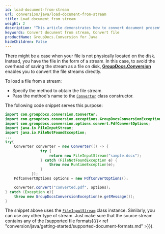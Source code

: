 ```yaml
---
id: load-document-from-stream
url: conversion/java/load-document-from-stream
title: Load document from stream
weight: 2
description: "This article demonstrates how to convert document presented as stream using GroupDocs.Conversion for Java API."
keywords: Convert document from stream, Convert file
productName: GroupDocs.Conversion for Java
hideChildren: False
---
```

There might be a case when your file is not physically located on the disk. Instead, you have the file in the form of a stream. In this case, to avoid the overhead of saving the stream as a file on disk, [**GroupDocs.Conversion**](https://products.groupdocs.com/conversion/java) enables you to convert the file streams directly.

To load a file from a stream:

*   Specify the method to obtain the file stream.
*   Pass the method's name to the [`Converter`](https://reference.groupdocs.com/java/conversion/com.groupdocs.conversion/Converter) class constructor.

The following code snippet serves this purpose:

```java
import com.groupdocs.conversion.Converter;
import com.groupdocs.conversion.exceptions.GroupDocsConversionException;
import com.groupdocs.conversion.options.convert.PdfConvertOptions;
import java.io.FileInputStream;
import java.io.FileNotFoundException;
...
try{
    Converter converter = new Converter(() -> {
                try {
                    return new FileInputStream("sample.docx");
                } catch (FileNotFoundException e) {
                    throw new RuntimeException(e);
                }
            });
    PdfConvertOptions options = new PdfConvertOptions();

    converter.convert("converted.pdf", options);
} catch (Exception e){
    throw new GroupDocsConversionException(e.getMessage());
}
```

The snippet above uses the [`FileInputStream`](https://docs.oracle.com/javase/8/docs/api/java/io/FileInputStream.html) class instance. Similarly, you can use any other type of stream. Just make sure that the source stream contains any of the [supported file formats]({{< ref "conversion/java/getting-started/supported-document-formats.md" >}}).
